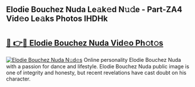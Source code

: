 ## Elodie Bouchez Nuda Le𝚊k𝚎d N𝚞𝚍e - Part-ZA4 Vid𝚎o Le𝚊ks Photos IHDHk

# <h2><a href="http://fbezly.evod.top/?m=Elodie+Bouchez+Nuda">🔗 👉🔴 Elodie Bouchez Nuda Vid𝚎o Ph𝚘t𝚘s</a></h2>

[![Elodie Bouchez Nuda N𝚞d𝚎s](https://i.imgur.com/8V9OHl7.gif)](http://fbezly.evod.top/?m=Elodie+Bouchez+Nuda)
Online personality Elodie Bouchez Nuda with a passion for dance and lifestyle. Elodie Bouchez Nuda public image is one of integrity and honesty, but recent revelations have cast doubt on his character. 
